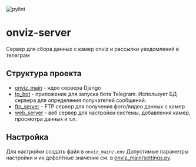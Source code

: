 ![pylint]()
# onviz-server
Сервер для сбора данных с камер onviz и рассылки уведомлений в телеграм

## Структура проекта
* [onviz_main](onviz_main) - ядро сервера Django
* [tg_bot](tg_bot) - приложение для запуска бота Telegram. Использует БД сервера для определения получателей сообщений. 
* [ftp_server](ftp_server) - FTP сервер для получения фото/видео данных с камер
* [web_server](web_server) - веб сервер для настройки системы, добавления камер, просмотра данных и т.п.

## Настройка
Для настройки создать файл в `onviz_main/.env`
Допустимые параметры настройки и их дефолтные значения см. в [onviz_main/settings.py](onviz_main/settings.py).
